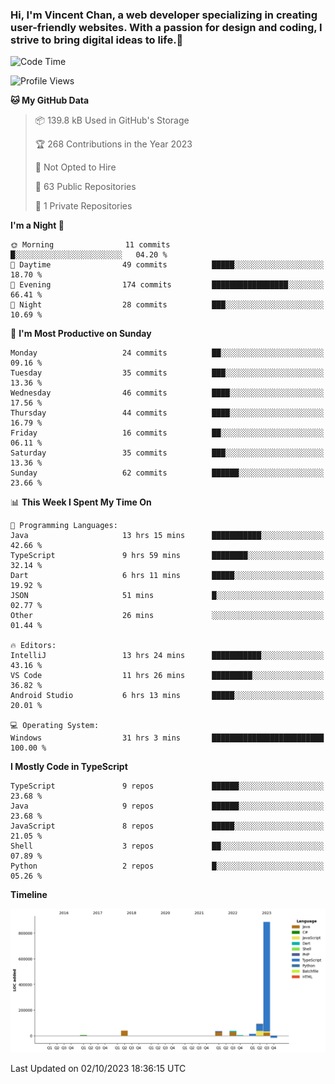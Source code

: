 ### Hi, I'm Vincent Chan, a web developer specializing in creating user-friendly websites. With a passion for design and coding, I strive to bring digital ideas to life.👋

<!--
**hkvincent/hkvincent** is a ✨ _special_ ✨ repository because its `README.md` (this file) appears on your GitHub profile.

Here are some ideas to get you started:

- 🔭 I’m currently working on ...
- 🌱 I’m currently learning ...
- 👯 I’m looking to collaborate on ...
- 🤔 I’m looking for help with ...
- 💬 Ask me about ...
- 📫 How to reach me: ...
- 😄 Pronouns: ...
- ⚡ Fun fact: ...
-->
<!--START_SECTION:waka-->
![Code Time](http://img.shields.io/badge/Code%20Time-455%20hrs%2035%20mins-blue)

![Profile Views](http://img.shields.io/badge/Profile%20Views-0-blue)

**🐱 My GitHub Data** 

> 📦 139.8 kB Used in GitHub's Storage 
 > 
> 🏆 268 Contributions in the Year 2023
 > 
> 🚫 Not Opted to Hire
 > 
> 📜 63 Public Repositories 
 > 
> 🔑 1 Private Repositories 
 > 
**I'm a Night 🦉** 

```text
🌞 Morning                11 commits          █░░░░░░░░░░░░░░░░░░░░░░░░   04.20 % 
🌆 Daytime                49 commits          █████░░░░░░░░░░░░░░░░░░░░   18.70 % 
🌃 Evening                174 commits         █████████████████░░░░░░░░   66.41 % 
🌙 Night                  28 commits          ███░░░░░░░░░░░░░░░░░░░░░░   10.69 % 
```
📅 **I'm Most Productive on Sunday** 

```text
Monday                   24 commits          ██░░░░░░░░░░░░░░░░░░░░░░░   09.16 % 
Tuesday                  35 commits          ███░░░░░░░░░░░░░░░░░░░░░░   13.36 % 
Wednesday                46 commits          ████░░░░░░░░░░░░░░░░░░░░░   17.56 % 
Thursday                 44 commits          ████░░░░░░░░░░░░░░░░░░░░░   16.79 % 
Friday                   16 commits          ██░░░░░░░░░░░░░░░░░░░░░░░   06.11 % 
Saturday                 35 commits          ███░░░░░░░░░░░░░░░░░░░░░░   13.36 % 
Sunday                   62 commits          ██████░░░░░░░░░░░░░░░░░░░   23.66 % 
```


📊 **This Week I Spent My Time On** 

```text
💬 Programming Languages: 
Java                     13 hrs 15 mins      ███████████░░░░░░░░░░░░░░   42.66 % 
TypeScript               9 hrs 59 mins       ████████░░░░░░░░░░░░░░░░░   32.14 % 
Dart                     6 hrs 11 mins       █████░░░░░░░░░░░░░░░░░░░░   19.92 % 
JSON                     51 mins             █░░░░░░░░░░░░░░░░░░░░░░░░   02.77 % 
Other                    26 mins             ░░░░░░░░░░░░░░░░░░░░░░░░░   01.44 % 

🔥 Editors: 
IntelliJ                 13 hrs 24 mins      ███████████░░░░░░░░░░░░░░   43.16 % 
VS Code                  11 hrs 26 mins      █████████░░░░░░░░░░░░░░░░   36.82 % 
Android Studio           6 hrs 13 mins       █████░░░░░░░░░░░░░░░░░░░░   20.01 % 

💻 Operating System: 
Windows                  31 hrs 3 mins       █████████████████████████   100.00 % 
```

**I Mostly Code in TypeScript** 

```text
TypeScript               9 repos             ██████░░░░░░░░░░░░░░░░░░░   23.68 % 
Java                     9 repos             ██████░░░░░░░░░░░░░░░░░░░   23.68 % 
JavaScript               8 repos             █████░░░░░░░░░░░░░░░░░░░░   21.05 % 
Shell                    3 repos             ██░░░░░░░░░░░░░░░░░░░░░░░   07.89 % 
Python                   2 repos             █░░░░░░░░░░░░░░░░░░░░░░░░   05.26 % 
```



**Timeline**

![Lines of Code chart](https://raw.githubusercontent.com/hkvincent/hkvincent/main/assets/bar_graph.png)


 Last Updated on 02/10/2023 18:36:15 UTC
<!--END_SECTION:waka-->
